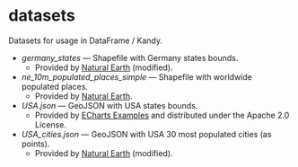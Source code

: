 # datasets
Datasets for usage in DataFrame / Kandy.

* *germany_states* — Shapefile with Germany states bounds.
  * Provided by [Natural Earth](https://www.naturalearthdata.com/) (modified).
* *ne_10m_populated_places_simple* — Shapefile with worldwide populated places.
   * Provided by [Natural Earth](https://www.naturalearthdata.com/).
* *USA.json* — GeoJSON with USA states bounds.
   * Provided by [ECharts Examples](https://echarts.apache.org/examples/en/index.html) and distributed under the Apache 2.0 License.
* *USA_cities.json* — GeoJSON with USA 30 most populated cities (as points).
  * Provided by [Natural Earth](https://www.naturalearthdata.com/) (modified).

